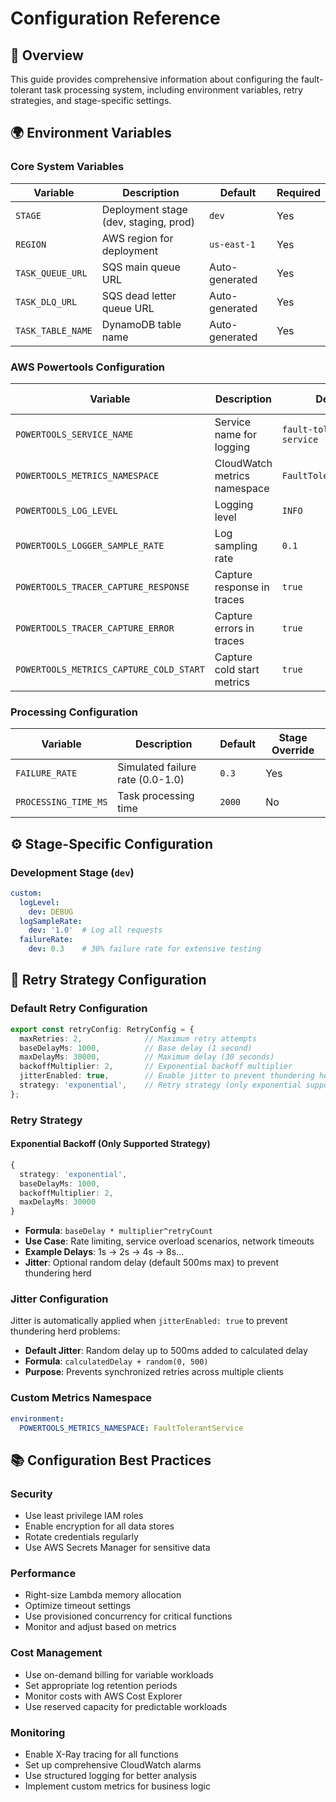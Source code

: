 # Configuration Reference

## 🔧 Overview

This guide provides comprehensive information about configuring the fault-tolerant task processing system, including environment variables, retry strategies, and stage-specific settings.

## 🌍 Environment Variables

### Core System Variables

| Variable | Description | Default | Required |
|----------|-------------|---------|----------|
| `STAGE` | Deployment stage (dev, staging, prod) | `dev` | Yes |
| `REGION` | AWS region for deployment | `us-east-1` | Yes |
| `TASK_QUEUE_URL` | SQS main queue URL | Auto-generated | Yes |
| `TASK_DLQ_URL` | SQS dead letter queue URL | Auto-generated | Yes |
| `TASK_TABLE_NAME` | DynamoDB table name | Auto-generated | Yes |

### AWS Powertools Configuration

| Variable | Description | Default | Stage Override |
|----------|-------------|---------|----------------|
| `POWERTOOLS_SERVICE_NAME` | Service name for logging | `fault-tolerant-service` | No |
| `POWERTOOLS_METRICS_NAMESPACE` | CloudWatch metrics namespace | `FaultTolerantService` | No |
| `POWERTOOLS_LOG_LEVEL` | Logging level | `INFO` | Yes |
| `POWERTOOLS_LOGGER_SAMPLE_RATE` | Log sampling rate | `0.1` | Yes |
| `POWERTOOLS_TRACER_CAPTURE_RESPONSE` | Capture response in traces | `true` | No |
| `POWERTOOLS_TRACER_CAPTURE_ERROR` | Capture errors in traces | `true` | No |
| `POWERTOOLS_METRICS_CAPTURE_COLD_START` | Capture cold start metrics | `true` | No |

### Processing Configuration

| Variable | Description | Default | Stage Override |
|----------|-------------|---------|----------------|
| `FAILURE_RATE` | Simulated failure rate (0.0-1.0) | `0.3` | Yes |
| `PROCESSING_TIME_MS` | Task processing time | `2000` | No |

## ⚙️ Stage-Specific Configuration

### Development Stage (`dev`)
```yaml
custom:
  logLevel:
    dev: DEBUG
  logSampleRate:
    dev: '1.0'  # Log all requests
  failureRate:
    dev: 0.3    # 30% failure rate for extensive testing
```

## 🔄 Retry Strategy Configuration

### Default Retry Configuration
```typescript
export const retryConfig: RetryConfig = {
  maxRetries: 2,              // Maximum retry attempts
  baseDelayMs: 1000,          // Base delay (1 second)
  maxDelayMs: 30000,          // Maximum delay (30 seconds)
  backoffMultiplier: 2,       // Exponential backoff multiplier
  jitterEnabled: true,        // Enable jitter to prevent thundering herd
  strategy: 'exponential',    // Retry strategy (only exponential supported)
};
```

### Retry Strategy

#### Exponential Backoff (Only Supported Strategy)
```typescript
{
  strategy: 'exponential',
  baseDelayMs: 1000,
  backoffMultiplier: 2,
  maxDelayMs: 30000
}
```
- **Formula**: `baseDelay * multiplier^retryCount`
- **Use Case**: Rate limiting, service overload scenarios, network timeouts
- **Example Delays**: 1s → 2s → 4s → 8s...
- **Jitter**: Optional random delay (default 500ms max) to prevent thundering herd
### Jitter Configuration

Jitter is automatically applied when `jitterEnabled: true` to prevent thundering herd problems:
- **Default Jitter**: Random delay up to 500ms added to calculated delay
- **Formula**: `calculatedDelay + random(0, 500)`
- **Purpose**: Prevents synchronized retries across multiple clients

### Custom Metrics Namespace
```yaml
environment:
  POWERTOOLS_METRICS_NAMESPACE: FaultTolerantService
```

## 📚 Configuration Best Practices

### Security
- Use least privilege IAM roles
- Enable encryption for all data stores
- Rotate credentials regularly
- Use AWS Secrets Manager for sensitive data

### Performance
- Right-size Lambda memory allocation
- Optimize timeout settings
- Use provisioned concurrency for critical functions
- Monitor and adjust based on metrics

### Cost Management
- Use on-demand billing for variable workloads
- Set appropriate log retention periods
- Monitor costs with AWS Cost Explorer
- Use reserved capacity for predictable workloads

### Monitoring
- Enable X-Ray tracing for all functions
- Set up comprehensive CloudWatch alarms
- Use structured logging for better analysis
- Implement custom metrics for business logic
